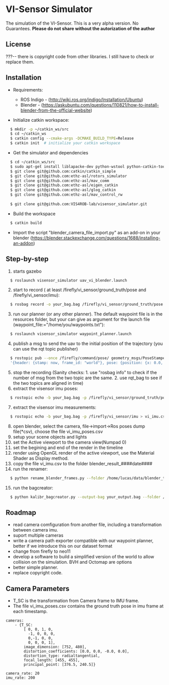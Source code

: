 VI-Sensor Simulator
========================
The simulation of the VI-Sensor.   This is a very alpha version. No Guarantees.
**Please do not share without the autorization of the author**

License
------
???-- there is copyright code from other libraries. I still have to check or replace them.

Installation
------
* Requirements:
  * ROS Indigo - (http://wiki.ros.org/indigo/Installation/Ubuntu)
  * Blender - (https://askubuntu.com/questions/110821/how-to-install-blender-from-the-official-website)

* Initialize catkin workspace:
```sh
  $ mkdir -p ~/catkin_ws/src
  $ cd ~/catkin_ws
  $ catkin config --cmake-args -DCMAKE_BUILD_TYPE=Release
  $ catkin init  # initialize your catkin workspace
```
* Get the simulator and dependencies
```sh
  $ cd ~/catkin_ws/src
  $ sudo apt-get install liblapacke-dev python-wstool python-catkin-tools protobuf-compiler libgoogle-glog-dev ros-indigo-joy ros-indigo-octomap-ros
  $ git clone git@github.com:catkin/catkin_simple
  $ git clone git@github.com:ethz-asl/rotors_simulator
  $ git clone git@github.com:ethz-asl/mav_comm
  $ git clone git@github.com:ethz-asl/eigen_catkin
  $ git clone git@github.com:ethz-asl/glog_catkin
  $ git clone git@github.com:ethz-asl/mav_control_rw
  
  $ git clone git@github.com:VIS4ROB-lab/visensor_simulator.git

```
* Build the workspace  
```sh
  $ catkin build
```

* Import the script "blender_camera_file_import.py" as an add-on in your blender (https://blender.stackexchange.com/questions/1688/installing-an-addon)

Step-by-step
------
1. starts gazebo 
```sh
  $ roslaunch visensor_simulator uav_vi_blender.launch
```
2. start to record ( at least /firefly/vi_sensor/ground_truth/pose and /firefly/vi_sensor/imu): 
```sh
  $ rosbag record -o your_bag.bag /firefly/vi_sensor/ground_truth/pose  /firefly/vi_sensor/imu
```
3. run our planner (or any other planner). The default waypoint file is in the resources folder, but your can give as argument for the launch file (waypoint_file:="/home/you/waypoints.txt"): 
```sh
  $ roslaunch visensor_simulator waypoint_planner.launch
```
4. publish a msg to send the uav to the initial position of the trajectory (you can use the rqt topic publisher)
```sh
  $ rostopic pub --once /firefly/command/pose/ geometry_msgs/PoseStamped \
  '{header: {stamp: now, frame_id: "world"}, pose: {position: {x: 0.0, y: 0.0, z: 2.0}, orientation: {w: 1.0}}}'
```
5. stop the recording (Sanity checks: 1. use "rosbag info" to check if the number of msg from the two topic are the same. 2. use rqt_bag to see if the two topics are aligned in time)
6. extract the visensor imu poses: 
```sh
  $ rostopic echo -b your_bag.bag -p /firefly/vi_sensor/ground_truth/pose > vi_imu_poses.csv
```
7. extract the visensor imu measurements:
```sh
  $ rostopic echo -b your_bag.bag -p /firefly/vi_sensor/imu > vi_imu.csv
```
8. open blender, select the camera, file->import->Ros poses dump file(*csv), choose the file vi_imu_poses.csv
9. setup your scene objects and lights
10. set the Active viewport to the camera view(Numpad 0)
11. set the begining and end of the render in the timeline
12. render using OpenGL render of the active viewport, use the Material Shader as Display method.
13. copy the file vi_imu.csv to the folder blender_result_####date####
14. run the renamer: 
```sh
  $ python rename_blender_frames.py --folder /home/lucas/data/blender_test/blender_result_####date####
```
15. run the bagcreator:  
```sh 
  $ python kalibr_bagcreator.py --output-bag your_output.bag --folder /home/lucas/data/blender_test/blender_result_####date####/
```

Roadmap
------
* read camera comfiguration from another file, including a transformation between camera imu.
* suport multiple cameras
* write a camera path exporter compatible with our waypoint planner, better if we introduce this on our dataset format
* change from firefly to neo11
* develop a software to build a simplified version of the world to allow collision on the simulation. BVH and Octomap are options
* better simple planner.
* replace copyright code.

Camera Parameters
------
* T_SC is the transformation from Camera frame to IMU frame.
* The file vi_imu_poses.csv contains the ground truth pose in imu frame at each timestamp.
```
cameras:
    - {T_SC:
        [ 0, 0, 1, 0,
          -1, 0, 0, 0,
          0,-1, 0, 0,
          0, 0, 0, 1],
        image_dimension: [752, 480],
        distortion_coefficients: [0.0, 0.0, -0.0, 0.0],
        distortion_type: radialtangential,
        focal_length: [455, 455],
        principal_point: [376.5, 240.5]}

camera_rate: 20
imu_rate: 200
```
